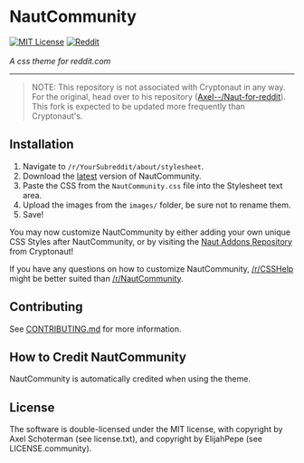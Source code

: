 # NautCommunity

<a href="http://choosealicense.com/licenses/mit/"><img src="https://img.shields.io/badge/license-MIT-red.svg?style=flat" alt="MIT License"></a>
<a href="https://www.reddit.com/r/NautCommunity/"><img src="https://img.shields.io/reddit/subreddit-subscribers/NautCommunity.svg?color=orange&label=reddit&logo=reddit" alt="Reddit"></a>
<br />
<br />
<i>A css theme for reddit.com</i>
<hr />

> NOTE: This repository is not associated with Cryptonaut in any way. For the original, head over to his repository ([Axel--/Naut-for-reddit](https://github.com/Axel--/Naut-for-reddit)). This fork is expected to be updated more frequently than Cryptonaut's.

## Installation

1. Navigate to `/r/YourSubreddit/about/stylesheet`.
2. Download the [latest](https://github.com/NautCommunity/Naut/archive/refs/tags/v0.1.0.zip) version of NautCommunity.
3. Paste the CSS from the `NautCommunity.css` file into the Stylesheet text area.
2. Upload the images from the `images/` folder, be sure not to rename them.
5. Save!

You may now customize NautCommunity by either adding your own unique CSS Styles after NautCommunity, or by visiting the [Naut Addons Repository](https://github.com/Axel--/Naut-for-reddit/tree/master/Addons) from Cryptonaut!

If you have any questions on how to customize NautCommunity, [/r/CSSHelp](https://www.reddit.com/r/csshelp) might be better suited than [/r/NautCommunity](https://www.reddit.com/r/NautCommunity).

## Contributing

See [CONTRIBUTING.md](https://github.com/ElijahPepe/NautCommunity/blob/master/CONTRIBUTING.md) for more information.

## How to Credit NautCommunity

NautCommunity is automatically credited when using the theme.

## License

The software is double-licensed under the MIT license, with copyright by Axel Schoterman (see license.txt), and copyright by ElijahPepe (see LICENSE.community).
